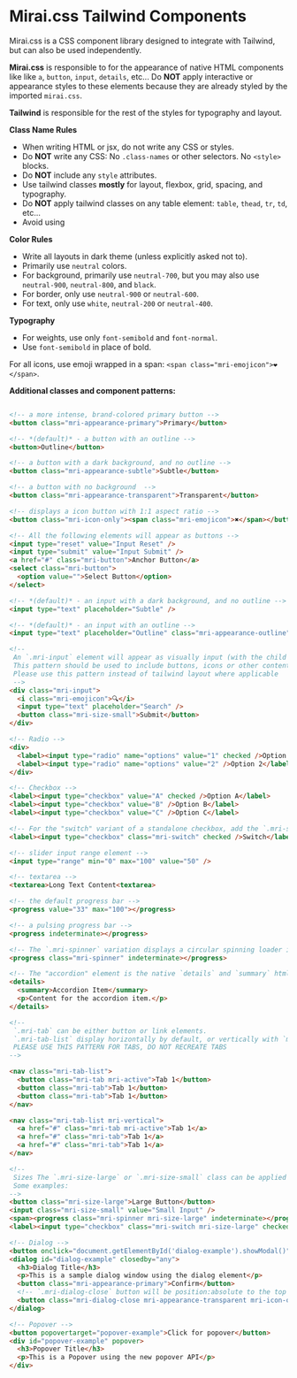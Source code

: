 # Mirai.css Tailwind Components

Mirai.css is a CSS component library designed to integrate with Tailwind, but can also be used independently.

**Mirai.css** is responsible to for the appearance of native HTML components like like `a`, `button`, `input`, `details`, etc...
Do **NOT** apply interactive or appearance styles to these elements because they are already styled by the imported `mirai.css`.

**Tailwind** is responsible for the rest of the styles for typography and layout.

**Class Name Rules**
- When writing HTML or jsx, do not write any CSS or styles. 
- Do **NOT** write any CSS: No `.class-names` or other selectors. No `<style>` blocks.
- Do **NOT** include any `style` attributes.
- Use tailwind classes **mostly** for layout, flexbox, grid, spacing, and typography.
- Do **NOT** apply tailwind classes on any table element: `table`, `thead`, `tr`, `td`, etc...
- Avoid using 

**Color Rules**
- Write all layouts in dark theme (unless explicitly asked not to).
- Primarily use `neutral` colors.
- For background, primarily use `neutral-700`, but you may also use `neutral-900`, `neutral-800`, and `black`.
- For border, only use `neutral-900` or `neutral-600`.
- For text, only use `white`, `neutral-200` or `neutral-400`.

**Typography**
- For weights, use only `font-semibold` and `font-normal`.
- Use `font-semibold` in place of bold.

For all icons, use emoji wrapped in a span: `<span class="mri-emojicon">❤️</span>`.

**Additional classes and component patterns:**

```html

<!-- a more intense, brand-colored primary button -->
<button class="mri-appearance-primary">Primary</button>

<!-- *(default)* - a button with an outline -->
<button>Outline</button>

<!-- a button with a dark background, and no outline -->
<button class="mri-appearance-subtle">Subtle</button>

<!-- a button with no background  -->
<button class="mri-appearance-transparent">Transparent</button>

<!-- displays a icon button with 1:1 aspect ratio -->
<button class="mri-icon-only"><span class="mri-emojicon">✖️</span></button>

<!-- All the following elements will appear as buttons -->
<input type="reset" value="Input Reset" />
<input type="submit" value="Input Submit" />
<a href="#" class="mri-button">Anchor Button</a>
<select class="mri-button">
  <option value="">Select Button</option>
</select>

<!-- *(default)* - an input with a dark background, and no outline -->
<input type="text" placeholder="Subtle" />

<!-- *(default)* - an input with an outline -->
<input type="text" placeholder="Outline" class="mri-appearance-outline" />

<!-- 
 An `.mri-input` element will appear as visually input (with the child input unstyled). 
 This pattern should be used to include buttons, icons or other content inside of an input 
 Please use this pattern instead of tailwind layout where applicable
 -->
<div class="mri-input">
  <i class="mri-emojicon">🔍</i>
  <input type="text" placeholder="Search" />
  <button class="mri-size-small">Submit</button>
</div>

<!-- Radio -->
<div>
  <label><input type="radio" name="options" value="1" checked />Option 1</label>
  <label><input type="radio" name="options" value="2" />Option 2</label>
</div>

<!-- Checkbox -->
<label><input type="checkbox" value="A" checked />Option A</label>
<label><input type="checkbox" value="B" />Option B</label>
<label><input type="checkbox" value="C" />Option C</label>

<!-- For the "switch" variant of a standalone checkbox, add the `.mri-switch` class -->
<label><input type="checkbox" class="mri-switch" checked />Switch</label>

<!-- slider input range element -->
<input type="range" min="0" max="100" value="50" />

<!-- textarea -->
<textarea>Long Text Content<textarea>

<!-- the default progress bar -->
<progress value="33" max="100"></progress>

<!-- a pulsing progress bar -->
<progress indeterminate></progress>

<!-- The `.mri-spinner` variation displays a circular spinning loader instead of a progress bar -->
<progress class="mri-spinner" indeterminate></progress>

<!-- The "accordion" element is the native `details` and `summary` html elements -->
<details>
  <summary>Accordion Item</summary>
  <p>Content for the accordion item.</p>
</details>

<!-- 
 `.mri-tab` can be either button or link elements. 
 `.mri-tab-list` display horizontally by default, or vertically with `mri-vertical`
 PLEASE USE THIS PATTERN FOR TABS, DO NOT RECREATE TABS
-->

<nav class="mri-tab-list">
  <button class="mri-tab mri-active">Tab 1</button>
  <button class="mri-tab">Tab 1</button>
  <button class="mri-tab">Tab 1</button>
</nav>

<nav class="mri-tab-list mri-vertical">
  <a href="#" class="mri-tab mri-active">Tab 1</a>
  <a href="#" class="mri-tab">Tab 1</a>
  <a href="#" class="mri-tab">Tab 1</a>
</nav>

<!-- 
 Sizes The `.mri-size-large` or `.mri-size-small` class can be applied to **ANY** of the above components to size them up or down. 
 Some examples: 
-->
<button class="mri-size-large">Large Button</button>
<input class="mri-size-small" value="Small Input" />
<span><progress class="mri-spinner mri-size-large" indeterminate></progress>Large Loading Spinner</span>
<label><input type="checkbox" class="mri-switch mri-size-large" checked />Small Switch</label>

<!-- Dialog -->
<button onclick="document.getElementById('dialog-example').showModal()">Open Dialog</button>
<dialog id="dialog-example" closedby="any">
  <h3>Dialog Title</h3>
  <p>This is a sample dialog window using the dialog element</p>
  <button class="mri-appearance-primary">Confirm</button>
  <!-- `.mri-dialog-close` button will be position:absolute to the top right -->
  <button class="mri-dialog-close mri-appearance-transparent mri-icon-only">X</button>
</dialog>

<!-- Popover -->
<button popovertarget="popover-example">Click for popover</button>
<div id="popover-example" popover>
  <h3>Popover Title</h3>
  <p>This is a Popover using the new popover API</p>
</div>

```